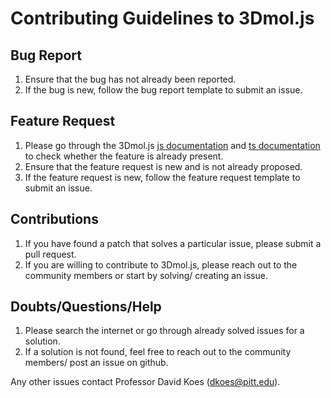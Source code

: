 # Contributing Guidelines to 3Dmol.js

## Bug Report
 
 1. Ensure that the bug has not already been reported.
 2. If the bug is new, follow the bug report template to submit an issue.
 
 ## Feature Request
 
 1. Please go through the 3Dmol.js [js documentation](http://3dmol.org/doc/index.html) and [ts documentation](http://3dmol.org/doc/typescript/index.html) to check whether the feature is already present.
 2. Ensure that the feature request is new and is not already proposed.
 3. If the feature request is new, follow the feature request template to submit an issue.
 
 ## Contributions
 
 1. If you have found a patch that solves a particular issue, please submit a pull request.
 2. If you are willing to contribute to 3Dmol.js, please reach out to the community members or start by solving/ creating an issue.

 ## Doubts/Questions/Help 
 
 1. Please search the internet or go through already solved issues for a solution.
 2. If a solution is not found, feel free to reach out to the community members/ post an issue on github.
 
 Any other issues contact Professor David Koes (dkoes@pitt.edu).
 
